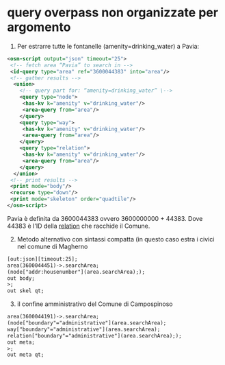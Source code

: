 query overpass non organizzate per argomento
============================================


 1. Per estrarre tutte le fontanelle (amenity=drinking_water) a Pavia:
 
 ~~~xml
<osm-script output="json" timeout="25">
  <!-- fetch area “Pavia” to search in -->
  <id-query type="area" ref="3600044383" into="area"/>
  <!-- gather results -->
   <union>
     <!-- query part for: “amenity=drinking_water” \-->
     <query type="node">
      <has-kv k="amenity" v="drinking_water"/>
      <area-query from="area"/>
     </query>
     <query type="way">
      <has-kv k="amenity" v="drinking_water"/>
      <area-query from="area"/>
     </query>
     <query type="relation">
      <has-kv k="amenity" v="drinking_water"/>
      <area-query from="area"/>
     </query>
   </union>
  <!-- print results -->
  <print mode="body"/>
  <recurse type="down"/>
  <print mode="skeleton" order="quadtile"/>
</osm-script>
 ~~~
 Pavia è definita da 3600044383 ovvero 3600000000 + 44383. Dove 44383 è l'ID della [relation](https://www.openstreetmap.org/relation/44383) che racchide il Comune.

 2. Metodo alternativo con sintassi compatta (in questo caso estra i civici nel comune di Magherno
 
 ~~~xml
 [out:json][timeout:25];
 area(3600044451)->.searchArea;
 (node["addr:housenumber"](area.searchArea););
 out body;
 >;
 out skel qt;
 ~~~

 3. il confine amministrativo del Comune di Campospinoso

 ~~~xml
 area(3600044191)->.searchArea;
(node["boundary"="administrative"](area.searchArea); 
way["boundary"="administrative"](area.searchArea);
relation["boundary"="administrative"](area.searchArea););
out meta;
>;
out meta qt; 
~~~
